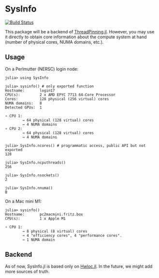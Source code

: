 # SysInfo

[![Build Status](https://github.com/carstenbauer/SysInfo.jl/actions/workflows/CI.yml/badge.svg?branch=main)](https://github.com/carstenbauer/SysInfo.jl/actions/workflows/CI.yml?query=branch%3Amain)

This package will be a backend of [ThreadPinning.jl](https://github.com/carstenbauer/ThreadPinning.jl). However, you may use it directly to obtain core information about the compute system at hand (number of physical cores, NUMA domains, etc.).

## Usage

On a Perlmutter (NERSC) login node:

```julia-repl
julia> using SysInfo

julia> sysinfo() # only exported function
Hostname:       login17
CPU(s):         2 x AMD EPYC 7713 64-Core Processor
Cores:          128 physical (256 virtual) cores
NUMA domains:   8
Detected GPUs:  1

∘ CPU 1:
        → 64 physical (128 virtual) cores
        → 4 NUMA domains
∘ CPU 2:
        → 64 physical (128 virtual) cores
        → 4 NUMA domains

julia> SysInfo.ncores() # programmatic access, public API but not exported
128

julia> SysInfo.ncputhreads()
256

julia> SysInfo.nsockets()
2

julia> SysInfo.nnuma()
8
```

On a Mac mini M1:

```julia-repl
julia> sysinfo()
Hostname:       pc2macmini.fritz.box
CPU(s):         1 x Apple M1

∘ CPU 1: 
        → 8 physical (8 virtual) cores
        → 4 "efficiency cores", 4 "performance cores".
        → 1 NUMA domain
```

## Backend

As of now, SysInfo.jl is based only on [Hwloc.jl](https://github.com/JuliaParallel/Hwloc.jl). In the future, we might add more sources of truth.
